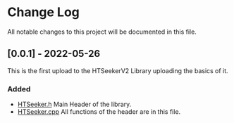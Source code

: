 # Change Log
All notable changes to this project will be documented in this file.
 
## [0.0.1] - 2022-05-26
 
This is the first upload to the HTSeekerV2 Library uploading the basics of it.
 
### Added
- [HTSeeker.h](/src/HTSeeker.h)
  Main Header of the library.
- [HTSeeker.cpp](/src/HTSeeker.cpp)
  All functions of the header are in this file.